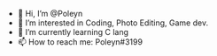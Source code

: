 - 👋 Hi, I’m @Poleyn
- 👀 I’m interested in Coding, Photo Editing, Game dev.
- 🌱 I’m currently learning C lang
- 📫 How to reach me: Poleyn#3199

<!---
Hello! :)
--->
